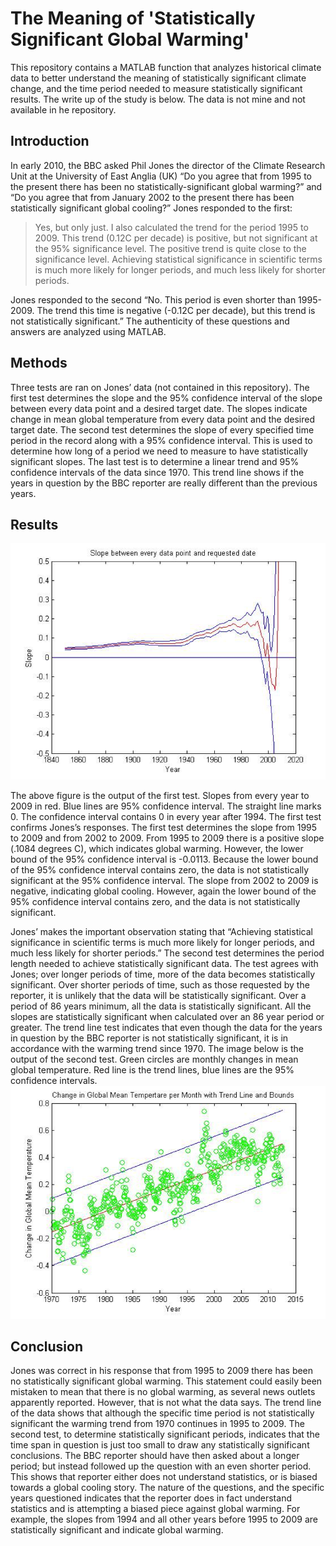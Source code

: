# The Meaning of 'Statistically Significant Global Warming'
This repository contains a MATLAB function that analyzes historical climate data to better understand the meaning of statistically significant climate change, and the time period needed to measure statistically significant results. The write up of the study is below. The data is not mine and not available in he repository.

## Introduction
In early 2010, the BBC asked Phil Jones the director of the Climate Research Unit at the University of East Anglia (UK) “Do you agree that from 1995 to the present there has been no statistically-significant global warming?” and “Do you agree that from January 2002 to the present there has been statistically significant global cooling?”  Jones responded to the first:

>Yes, but only just. I also calculated the trend for the period 1995 to 2009. This trend (0.12C per decade) is positive, but not significant at the 95% significance level. The positive trend is quite close to the significance level. Achieving statistical significance in scientific terms is much more likely for longer periods, and much less likely for shorter periods.

Jones responded to the second “No. This period is even shorter than 1995-2009. The trend this time is negative (-0.12C per decade), but this trend is not statistically significant.”
The authenticity of these questions and answers are analyzed using MATLAB.
## Methods
Three tests are ran on Jones’ data (not contained in this repository). The first test determines the slope and the 95% confidence interval of the slope between every data point and a desired target date. The slopes indicate change in mean global temperature from every data point and the desired target date. The second test determines the slope of every specified time period in the record along with a 95% confidence interval. This is used to determine how long of a period we need to measure to have statistically significant slopes. The last test is to determine a linear trend and 95% confidence intervals of the data since 1970. This trend line shows if the years in question by the BBC reporter are really different than the previous years.
## Results 
![Fig1](Images/Fig1.png)

The above figure is the output of the first test. Slopes from every year to 2009 in red. Blue lines are 95% confidence interval. The straight line marks 0. The confidence interval contains 0 in every year after 1994. The first test confirms Jones’s responses. The first test determines the slope from 1995 to 2009 and from 2002 to 2009. From 1995 to 2009 there is a positive slope (.1084 degrees C), which indicates global warming. However, the lower bound of the 95% confidence interval is -0.0113. Because the lower bound of the 95% confidence interval contains zero, the data is not statistically significant at the 95% confidence interval. The slope from 2002 to 2009 is negative, indicating global cooling. However, again the lower bound of the 95% confidence interval contains zero, and the data is not statistically significant.  

Jones’ makes the important observation stating that “Achieving statistical significance in scientific terms is much more likely for longer periods, and much less likely for shorter periods.” The second test determines the period length needed to achieve statistically significant data. The test agrees with Jones; over longer periods of time, more of the data becomes statistically significant. Over shorter periods of time, such as those requested by the reporter, it is unlikely that the data will be statistically significant. Over a period of 86 years minimum, all the data is statistically significant. All the slopes are statistically significant when calculated over an 86 year period or greater.  The trend line test indicates that even though the data for the years in question by the BBC reporter is not statistically significant, it is in accordance with the warming trend since 1970. The image below is the output of the second test. Green circles are monthly changes in mean global temperature. Red line is the trend lines, blue lines are the 95% confidence intervals.
![Fig2](Images/Fig2.png)

## Conclusion
Jones was correct in his response that from 1995 to 2009 there has been no statistically significant global warming. This statement could easily been mistaken to mean that there is no global warming, as several news outlets apparently reported. However, that is not what the data says. The trend line of the data shows that although the specific time period is not statistically significant the warming trend from 1970 continues in 1995 to 2009. The second test, to determine statistically significant periods, indicates that the time span in question is just too small to draw any statistically significant conclusions. The BBC reporter should have then asked about a longer period; but instead followed up the question with an even shorter period.  This shows that reporter either does not understand statistics, or is biased towards a global cooling story. The nature of the questions, and the specific years questioned indicates that the reporter does in fact understand statistics and is attempting a biased piece against global warming. For example, the slopes from 1994 and all other years before 1995 to 2009 are statistically significant and indicate global warming. 
